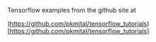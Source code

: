 

Tensorflow examples from the github site at 

(https://github.com/pkmital/tensorflow_tutorials)[https://github.com/pkmital/tensorflow_tutorials]


